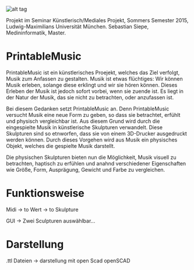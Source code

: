 ![alt tag](https://raw.github.com/super-saubaer/PrintableMusic/master/Resources/PRINTABLE_MUSIC/welcome_neu.jpg)


Projekt im Seminar Künstlerisch/Mediales Projekt, Sommers Semester 2015, Ludwig-Maximilians Universität München.
Sebastian Siepe, Medininformatik, Master.


# PrintableMusic
PrintableMusic ist ein künstlerisches Proejekt, welches das Ziel verfolgt, Musik zum Anfassen zu gestalten.
Musik ist etwas flüchtiges: Wir können Musik erleben, solange diese erklingt und wir sie hören können. Dieses Erleben der Musik ist jedoch sofort vorbei, wenn sie zuende ist. Es liegt in der Natur der Musik, das sie nicht zu betrachten, oder anzufassen ist.

Bei diesem Gedanken setzt PrintableMusic an. Denn PrintableMusic versucht Musik eine neue Form zu geben, so dass sie betrachtet, erfühlt und physisch vergleichbar ist. 
Aus diesem Grund wird durch die eingespielte Musik in künstlerische Skulpturen verwandelt. Diese Skulpturen sind so etnworfen, dass sie von einem 3D-Drucker ausgedruckt werden können. Durch dieses Vorgehen wird aus Musik ein physisches Objekt, welches die gespielte Musik darstellt. 

Die physischen Skulpturen bieten nun die Möglichkeit, Musik visuell zu betrachten, haptisch zu erfühlen und anahnd verschiedener Eigenschaften wie Größe, Form, Ausprägung, Gewicht und Farbe zu vergleichen.

# Funktionsweise
Midi -> to Wert -> to Skulpture

GUI -> Zwei Sculpturen auswählbar...

# Darstellung
.ttl Dateien -> darstellung mit open Scad openSCAD

# 
